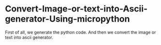 # Convert-Image-or-text-into-Ascii-generator-Using-micropython
First of all, we generate the python code. And then we convert the image or text into ascii generator.
